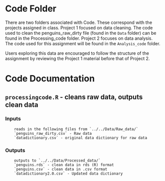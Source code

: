 # Code Folder

There are two folders associated with Code. These correspond with the projects assigned in class. Project 1 focused on data cleaning. The code used to clean the penguins_raw_dirty file (found in the `Data` folder) can be found in the Processing_code folder. Project 2 focuses on data analysis. The code used for this assignment will be found in the `Analysis_code` folder. 

Users exploring this data are encouraged to follow the structure of the assignment by reviewing the Project 1 material before that of Project 2. 

# Code Documentation

## `processingcode.R` - cleans raw data, outputs clean data

### Inputs
		reads in the following files from `../../Data/Raw_data/`
		`penguins_raw_dirty.csv` - Raw data
		`datadictionary.csv` - original data dictionary for raw data

### Outputs
		outputs to `../../Data/Processed_data/`
		`penguins.rds` - clean data in rds (R) format
		`penguins.csv` - clean data in .csv format
		`datadictionary2.0.csv` - Updated data dictionary 

